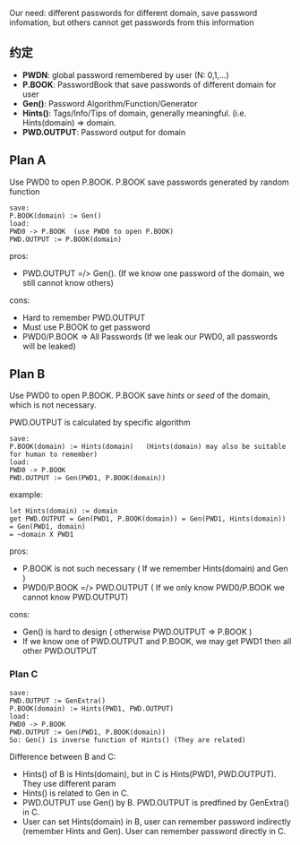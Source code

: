 Our need: different passwords for different domain, save password infomation, but others cannot get passwords from this information
## 约定
* **PWDN**: global password remembered by user (N: 0,1,...)
* **P.BOOK**: PasswordBook that save passwords of different domain for user
* **Gen()**: Password Algorithm/Function/Generator
* **Hints()**: Tags/Info/Tips of domain, generally meaningful. (i.e. Hints(domain) => domain.
* **PWD.OUTPUT**: Password output for domain

## Plan A
Use PWD0 to open P.BOOK. P.BOOK save passwords generated by random function

```
save:
P.BOOK(domain) := Gen()
load:
PWD0 -> P.BOOK  (use PWD0 to open P.BOOK)
PWD.OUTPUT := P.BOOK(domain)

```

pros:

* PWD.OUTPUT =/> Gen().  (If we know one password of the domain, we still cannot know others)

cons:

* Hard to remember PWD.OUTPUT
* Must use P.BOOK to get password
* PWD0/P.BOOK => All Passwords  (If we leak our PWD0, all passwords will be leaked)

## Plan B
Use PWD0 to open P.BOOK. P.BOOK save *hints* or *seed* of the domain, which is not necessary.

PWD.OUTPUT is calculated by specific algorithm

```
save:
P.BOOK(domain) := Hints(domain)   (Hints(domain) may also be suitable for human to remember)
load:
PWD0 -> P.BOOK
PWD.OUTPUT := Gen(PWD1, P.BOOK(domain))
```

example:
```
let Hints(domain) := domain
get PWD.OUTPUT = Gen(PWD1, P.BOOK(domain)) = Gen(PWD1, Hints(domain)) = Gen(PWD1, domain)
= ~domain X PWD1
```

pros:

* P.BOOK is not such necessary ( If we remember Hints(domain) and Gen )
* PWD0/P.BOOK =/> PWD.OUTPUT ( If we only know PWD0/P.BOOK we cannot know PWD.OUTPUT)

cons:

* Gen() is hard to design ( otherwise PWD.OUTPUT => P.BOOK )
* If we know one of PWD.OUTPUT and P.BOOK, we may get PWD1 then all other PWD.OUTPUT

### Plan C
```
save:
PWD.OUTPUT := GenExtra()
P.BOOK(domain) := Hints(PWD1, PWD.OUTPUT)
load:
PWD0 -> P.BOOK
PWD.OUTPUT := Gen(PWD1, P.BOOK(domain))
So: Gen() is inverse function of Hints() (They are related)
```

Difference between B and C:
* Hints() of B is Hints(domain), but in C is Hints(PWD1, PWD.OUTPUT). They use different param
* Hints() is related to Gen in C.
* PWD.OUTPUT use Gen() by B. PWD.OUTPUT is predfined by GenExtra() in C.
* User can set Hints(domain) in B, user can remember password indirectly (remember Hints and Gen). User can remember password directly in C.
